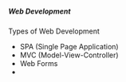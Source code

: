 ##### Web Development


Types of Web Development
* SPA (Single Page Application)
* MVC (Model-View-Controller)
* Web Forms
*  